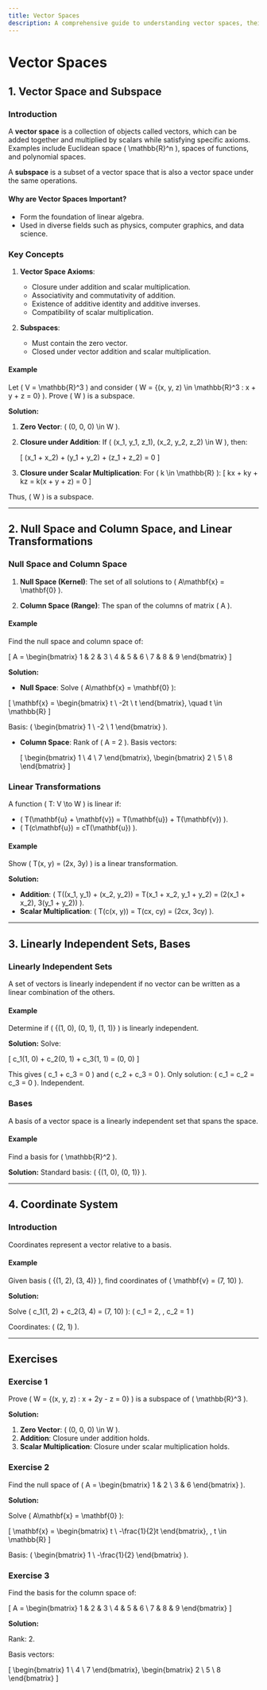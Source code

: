 ```yaml
---
title: Vector Spaces
description: A comprehensive guide to understanding vector spaces, their key concepts, mathematical foundations, applications, and exercises with solutions.
---
```


# Vector Spaces

## 1. Vector Space and Subspace

### Introduction
A **vector space** is a collection of objects called vectors, which can be added together and multiplied by scalars while satisfying specific axioms. Examples include Euclidean space \( \mathbb{R}^n \), spaces of functions, and polynomial spaces.

A **subspace** is a subset of a vector space that is also a vector space under the same operations.

#### Why are Vector Spaces Important?
- Form the foundation of linear algebra.
- Used in diverse fields such as physics, computer graphics, and data science.

### Key Concepts
1. **Vector Space Axioms**:
    - Closure under addition and scalar multiplication.
    - Associativity and commutativity of addition.
    - Existence of additive identity and additive inverses.
    - Compatibility of scalar multiplication.

2. **Subspaces**:
    - Must contain the zero vector.
    - Closed under vector addition and scalar multiplication.

#### Example
Let \( V = \mathbb{R}^3 \) and consider \( W = \{(x, y, z) \in \mathbb{R}^3 : x + y + z = 0\} \). Prove \( W \) is a subspace.

**Solution:**

1. **Zero Vector**: \( (0, 0, 0) \in W \).
2. **Closure under Addition**: 
If \( (x_1, y_1, z_1), (x_2, y_2, z_2) \in W \), then:

    \[ (x_1 + x_2) + (y_1 + y_2) + (z_1 + z_2) = 0 \]

3. **Closure under Scalar Multiplication**: For \( k \in \mathbb{R} \):
\[ kx + ky + kz = k(x + y + z) = 0 \]

Thus, \( W \) is a subspace.

---

## 2. Null Space and Column Space, and Linear Transformations

### Null Space and Column Space
1. **Null Space (Kernel)**:
   The set of all solutions to \( A\mathbf{x} = \mathbf{0} \).

2. **Column Space (Range)**:
   The span of the columns of matrix \( A \).

#### Example
Find the null space and column space of:

\[ A = \begin{bmatrix} 1 & 2 & 3 \\ 4 & 5 & 6 \\ 7 & 8 & 9 \end{bmatrix} \]

**Solution:**

- **Null Space**: Solve \( A\mathbf{x} = \mathbf{0} \):

\[ \mathbf{x} = \begin{bmatrix} t \\ -2t \\ t \end{bmatrix}, \quad t \in \mathbb{R} \]

Basis: \( \begin{bmatrix} 1 \\ -2 \\ 1 \end{bmatrix} \).

- **Column Space**: Rank of \( A = 2 \). 
Basis vectors:

  	\[ \begin{bmatrix} 1 \\ 4 \\ 7 \end{bmatrix}, \begin{bmatrix} 2 \\ 5 \\ 8 \end{bmatrix} \]

### Linear Transformations
A function \( T: V \to W \) is linear if:

- \( T(\mathbf{u} + \mathbf{v}) = T(\mathbf{u}) + T(\mathbf{v}) \).
- \( T(c\mathbf{u}) = cT(\mathbf{u}) \).

#### Example
Show \( T(x, y) = (2x, 3y) \) is a linear transformation.

**Solution:**

- **Addition**: \( T((x_1, y_1) + (x_2, y_2)) = T(x_1 + x_2, y_1 + y_2) = (2(x_1 + x_2), 3(y_1 + y_2)) \).
- **Scalar Multiplication**: \( T(c(x, y)) = T(cx, cy) = (2cx, 3cy) \).

---

## 3. Linearly Independent Sets, Bases

### Linearly Independent Sets
A set of vectors is linearly independent if no vector can be written as a linear combination of the others.

#### Example
Determine if \( \{(1, 0), (0, 1), (1, 1)\} \) is linearly independent.

**Solution:**
Solve:

\[ c_1(1, 0) + c_2(0, 1) + c_3(1, 1) = (0, 0) \]

This gives \( c_1 + c_3 = 0 \) and \( c_2 + c_3 = 0 \). Only solution: \( c_1 = c_2 = c_3 = 0 \). Independent.

### Bases
A basis of a vector space is a linearly independent set that spans the space.

#### Example
Find a basis for \( \mathbb{R}^2 \).

**Solution:**
Standard basis: \( \{(1, 0), (0, 1)\} \).

---

## 4. Coordinate System

### Introduction
Coordinates represent a vector relative to a basis.

#### Example
Given basis \( \{(1, 2), (3, 4)\} \), find coordinates of \( \mathbf{v} = (7, 10) \).

**Solution:**

Solve \( c_1(1, 2) + c_2(3, 4) = (7, 10) \):    \( c_1 = 2, \, c_2 = 1 \)

Coordinates: \( (2, 1) \).

---

## Exercises

### Exercise 1
Prove \( W = \{(x, y, z) : x + 2y - z = 0\} \) is a subspace of \( \mathbb{R}^3 \).

**Solution:**

1. **Zero Vector**: \( (0, 0, 0) \in W \).
2. **Addition**: Closure under addition holds.
3. **Scalar Multiplication**: Closure under scalar multiplication holds.

### Exercise 2
Find the null space of \( A = \begin{bmatrix} 1 & 2 \\ 3 & 6 \end{bmatrix} \).

**Solution:**

Solve \( A\mathbf{x} = \mathbf{0} \):

\[ \mathbf{x} = \begin{bmatrix} t \\ -\frac{1}{2}t \end{bmatrix}, \, t \in \mathbb{R} \]

Basis: \( \begin{bmatrix} 1 \\ -\frac{1}{2} \end{bmatrix} \).

### Exercise 3
Find the basis for the column space of:

\[ A = \begin{bmatrix} 1 & 2 & 3 \\ 4 & 5 & 6 \\ 7 & 8 & 9 \end{bmatrix} \]

**Solution:**

Rank: 2.

Basis vectors: 

\[ \begin{bmatrix} 1 \\ 4 \\ 7 \end{bmatrix}, \begin{bmatrix} 2 \\ 5 \\ 8 \end{bmatrix} \]
